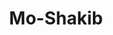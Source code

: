 ---
title: Mo-Shakib
github: https://github.com/Mo-Shakib
mode: dark
transition: 1s
score: 72.9
archetype:
- Little Bit of Everything
---